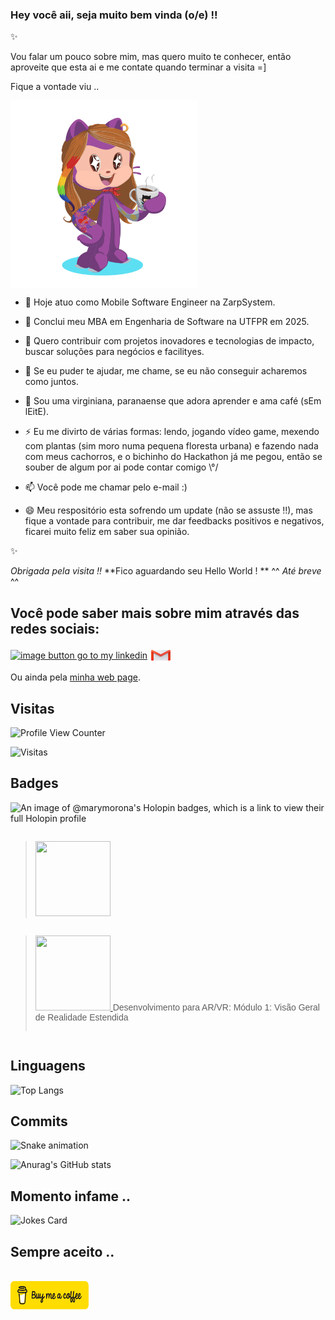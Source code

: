 ### Hey você aii, seja muito bem vinda (o/e) !!



✨

Vou falar um pouco sobre mim, mas quero muito te conhecer, então aproveite que esta ai e me contate quando terminar a visita =]

Fique a vontade viu ..


<a href="url"><img src="https://github.com/MariliseMorona/MariliseMorona/blob/main/.github/workflows/assets/myOctocat.png" align="center" alt="image my octocat is purple skin, colored hair, tattoo and piercing, according to a cup of coffee" height="300" width="300" ></a> 


- 🔭 Hoje atuo como Mobile Software Engineer na ZarpSystem.

- 🌱 Conclui meu MBA em Engenharia de Software na UTFPR em 2025.
 
- 👯 Quero contribuir com projetos inovadores e tecnologias de impacto, buscar soluções para negócios e facilityes.
 
- 🤔 Se eu puder te ajudar, me chame, se eu não conseguir acharemos como juntos.

- 💬 Sou uma virginiana, paranaense que adora aprender e ama café (sEm lEitE).

- ⚡ Eu me divirto de várias formas: lendo, jogando vídeo game, mexendo com plantas (sim moro numa pequena floresta urbana) e fazendo nada com meus cachorros, e o bichinho do Hackathon já me pegou, então se souber de algum por ai pode contar comigo \°/

- 📫 Você pode me chamar pelo e-mail :)

- 😄 Meu respositório esta sofrendo um update (não se assuste !!), mas fique a vontade para contribuir, me dar feedbacks positivos e negativos, ficarei muito feliz em saber sua opinião.
 

✨

_Obrigada pela visita !!_
**Fico aguardando seu Hello World ! **
 ^^ _Até breve_ ^^

## Você pode saber mais sobre mim através das redes sociais:

<a href="https://linkedin.com/in/marilise-morona" target="blank"><img align="center" src="https://raw.githubusercontent.com/rahuldkjain/github-profile-readme-generator/master/src/images/icons/Social/linked-in-alt.svg" alt="image button go to my linkedin" height="30" width="40" /></a>
<a href="mailto:marymorona@gmail.com" target="blank"><img align="center" src="https://github.com/MariliseMorona/MariliseMorona/blob/main/.github/workflows/assets/iconGmail.png" alt="image button send e-mail for me" height="25" width="35" /></a>


Ou ainda pela <a href="https://marilisemorona.github.io/morona/" target="blank" alt="Linf de acesso ao perfil do github.io de marilise morona">minha web page</a>.

## Visitas

![Profile View Counter](https://komarev.com/ghpvc/?username=MariliseMorona)

![Visitas](https://visitor-badge.glitch.me/badge?page_id=MariliseMorona)

## Badges

![An image of @marymorona's Holopin badges, which is a link to view their full Holopin profile](https://holopin.me/marymorona)
<blockquote class="badgr-badge" style="display: inline-block; vertical-align: top; font-family: Helvetica, Roboto, 'Segoe UI', Calibri, sans-serif; margin-right: 20px;">
  <a href="https://api.badgr.io/public/assertions/KzzoNWmMTNWQ2o6BgmNb3w">
    <img width="120px" height="120px" src="https://api.badgr.io/public/assertions/KzzoNWmMTNWQ2o6BgmNb3w/image">
  </a>
  <p class="badgr-badge-recipient" style="margin: 0; font-size: 12px; color: #555555;"></p>
</blockquote>
<blockquote class="badgr-badge" style="display: inline-block; vertical-align: top; font-family: Helvetica, Roboto, 'Segoe UI', Calibri, sans-serif;">
  <a href="https://api.badgr.io/public/assertions/6F5Aq_HMSsy8R-KEEF6U1w">
    <img width="120px" height="120px" src="https://api.badgr.io/public/assertions/6F5Aq_HMSsy8R-KEEF6U1w/image">
  </a>
Desenvolvimento para AR/VR: Módulo 1: Visão Geral de Realidade Estendida</p>
</blockquote>


## Linguagens

![Top Langs](https://github-readme-stats.vercel.app/api/top-langs/?username=MariliseMorona&theme=tokyonight)           
          

## Commits

![Snake animation](https://github.com/MariliseMorona/MariliseMorona/blob/output/github-contribution-grid-snake.svg)

![Anurag's GitHub stats](https://github-readme-stats.vercel.app/api?username=MariliseMorona&show_icons=true&theme=cobalt)

 ## Momento infame ..

 ![Jokes Card](https://readme-jokes.vercel.app/api)

## Sempre aceito ..

<br><a href="https://www.buymeacoffee.com/marymorona" target="blank"><img align="center" src="https://github.com/MariliseMorona/MariliseMorona/blob/main/.github/workflows/assets/bmc-button.png" alt="image button by me a coffee" height="45" width="125" /></a>



